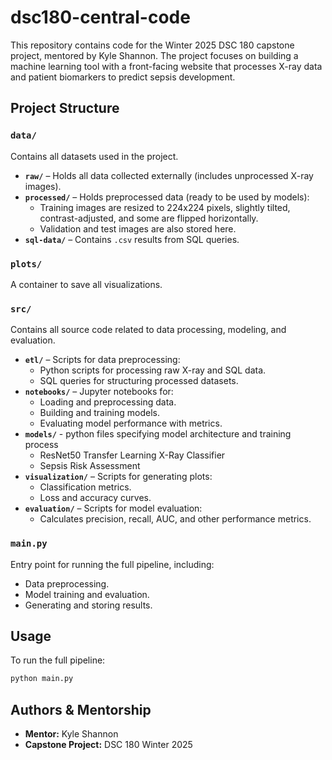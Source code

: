 # dsc180-central-code

This repository contains code for the Winter 2025 DSC 180 capstone project, mentored by Kyle Shannon. The project focuses on building a machine learning tool with a front-facing website that processes X-ray data and patient biomarkers to predict sepsis development.

## Project Structure

### `data/`
Contains all datasets used in the project.
- **`raw/`** – Holds all data collected externally (includes unprocessed X-ray images).
- **`processed/`** – Holds preprocessed data (ready to be used by models):
  - Training images are resized to 224x224 pixels, slightly tilted, contrast-adjusted, and some are flipped horizontally.
  - Validation and test images are also stored here.
- **`sql-data/`** – Contains `.csv` results from SQL queries.

### `plots/`
A container to save all visualizations.

### `src/`
Contains all source code related to data processing, modeling, and evaluation.
- **`etl/`** – Scripts for data preprocessing:
  - Python scripts for processing raw X-ray and SQL data.
  - SQL queries for structuring processed datasets.
- **`notebooks/`** – Jupyter notebooks for:
  - Loading and preprocessing data.
  - Building and training models.
  - Evaluating model performance with metrics.
- **`models/`** - python files specifying model architecture and training process
  - ResNet50 Transfer Learning X-Ray Classifier
  - Sepsis Risk Assessment
- **`visualization/`** – Scripts for generating plots:
  - Classification metrics.
  - Loss and accuracy curves.
- **`evaluation/`** – Scripts for model evaluation:
  - Calculates precision, recall, AUC, and other performance metrics.

### `main.py`
Entry point for running the full pipeline, including:
- Data preprocessing.
- Model training and evaluation.
- Generating and storing results.

## Usage
To run the full pipeline:
```bash
python main.py
```

## Authors & Mentorship
- **Mentor:** Kyle Shannon
- **Capstone Project:** DSC 180 Winter 2025
